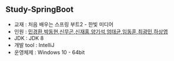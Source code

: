 ## Study-SpringBoot

  - 교재 : 처음 배우는 스프링 부트2 - 한빛 미디어
  - 인원 : [민경환](https://github.com/ber01),[박동현](https://github.com/pdh6547),[신무곤](https://github.com/mkshin96),[신재홍](https://github.com/woghd9072),[양기석](https://github.com/yks095),[엄태균](https://github.com/etg6550),[임동훈](https://github.com/dongh9508),[최광민](https://github.com/rhkd4560),[하상엽](https://github.com/hagome0)
  - JDK : JDK 8
  - 개발 tool : IntelliJ
  - 운영체제 : Windows 10 - 64bit
